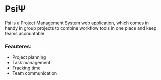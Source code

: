 # PsiΨ

Psi is a Project Management System web application, which comes in handy in group projects to combine workflow tools in one place and keep teams accountable.

### Feauteres:
* Project planning
* Task management
* Tracking time
* Team communication